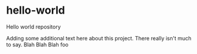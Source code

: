 hello-world
===========

Hello world repository


Adding some additional text here about this project.  There really isn't much to say.
Blah Blah Blah
foo
